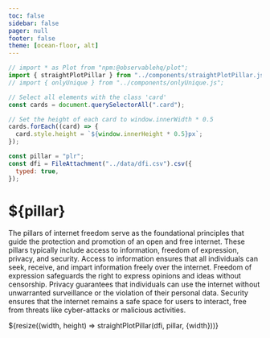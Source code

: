 ```yaml
---
toc: false
sidebar: false
pager: null
footer: false
theme: [ocean-floor, alt]
---
```


<head>
<link rel="stylesheet" href="../style.css">
</head>

<!-- back to root button -->

<a href="../" class="back-to-root">
  <span class="arrow"></span>
</a>
<!-- <span class="muted">go back</span> -->

<!-- import components -->

```js
// import * as Plot from "npm:@observablehq/plot";
import { straightPlotPillar } from "../components/straightPlotPillar.js";
// import { onlyUnique } from "../components/onlyUnique.js";
```

<!-- set height -->

```js
// Select all elements with the class 'card'
const cards = document.querySelectorAll(".card");

// Set the height of each card to window.innerWidth * 0.5
cards.forEach((card) => {
  card.style.height = `${window.innerHeight * 0.5}px`;
});
```

<!-- load countries -->

```js
const pillar = "plr";
const dfi = FileAttachment("../data/dfi.csv").csv({
  typed: true,
});
```

<div class="hero">
  <h1>${pillar}</h1>
</div>

<p>
The pillars of internet freedom serve as the foundational principles that guide the protection and promotion of an open and free internet. These pillars typically include access to information, freedom of expression, privacy, and security. Access to information ensures that all individuals can seek, receive, and impart information freely over the internet. Freedom of expression safeguards the right to express opinions and ideas without censorship. Privacy guarantees that individuals can use the internet without unwarranted surveillance or the violation of their personal data. Security ensures that the internet remains a safe space for users to interact, free from threats like cyber-attacks or malicious activities.
</p>
  
  <div class="card">
      ${resize((width, height) => straightPlotPillar(dfi, pillar, {width}))}
  </div>
